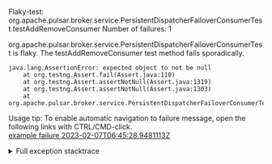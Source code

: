         
Flaky-test: org.apache.pulsar.broker.service.PersistentDispatcherFailoverConsumerTest.testAddRemoveConsumer
Number of failures: 1

org.apache.pulsar.broker.service.PersistentDispatcherFailoverConsumerTest is flaky. The testAddRemoveConsumer test method fails sporadically.

```
java.lang.AssertionError: expected object to not be null
	at org.testng.Assert.fail(Assert.java:110)
	at org.testng.Assert.assertNotNull(Assert.java:1319)
	at org.testng.Assert.assertNotNull(Assert.java:1303)
	at org.apache.pulsar.broker.service.PersistentDispatcherFailoverConsumerTest.testAddRemoveConsumer(PersistentDispatcherFailoverConsumerTest.java:360)
```

Usage tip: To enable automatic navigation to failure message, open the following links with CTRL/CMD-click.  
[example failure 2023-02-07T06:45:28.9481113Z](https://github.com/apache/pulsar/actions/runs/4111179593/jobs/7094697114#step:9:820)  


<details>
<summary>Full exception stacktrace</summary>
<code><pre>
java.lang.AssertionError: expected object to not be null
	at org.testng.Assert.fail(Assert.java:110)
	at org.testng.Assert.assertNotNull(Assert.java:1319)
	at org.testng.Assert.assertNotNull(Assert.java:1303)
	at org.apache.pulsar.broker.service.PersistentDispatcherFailoverConsumerTest.testAddRemoveConsumer(PersistentDispatcherFailoverConsumerTest.java:360)
	at java.base/jdk.internal.reflect.NativeMethodAccessorImpl.invoke0(Native Method)
	at java.base/jdk.internal.reflect.NativeMethodAccessorImpl.invoke(NativeMethodAccessorImpl.java:77)
	at java.base/jdk.internal.reflect.DelegatingMethodAccessorImpl.invoke(DelegatingMethodAccessorImpl.java:43)
	at java.base/java.lang.reflect.Method.invoke(Method.java:568)
	at org.testng.internal.invokers.MethodInvocationHelper.invokeMethod(MethodInvocationHelper.java:139)
	at org.testng.internal.invokers.InvokeMethodRunnable.runOne(InvokeMethodRunnable.java:47)
	at org.testng.internal.invokers.InvokeMethodRunnable.call(InvokeMethodRunnable.java:76)
	at org.testng.internal.invokers.InvokeMethodRunnable.call(InvokeMethodRunnable.java:11)
	at java.base/java.util.concurrent.FutureTask.run(FutureTask.java:264)
	at java.base/java.util.concurrent.ThreadPoolExecutor.runWorker(ThreadPoolExecutor.java:1136)
	at java.base/java.util.concurrent.ThreadPoolExecutor$Worker.run(ThreadPoolExecutor.java:635)
	at java.base/java.lang.Thread.run(Thread.java:833)

</pre></code>
</details>

